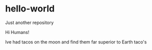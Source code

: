 # hello-world
Just another repository


Hi Humans!

Ive had tacos on the moon and find them far superior to Earth taco's
